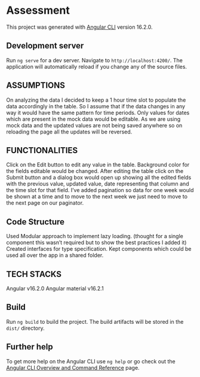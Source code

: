 # Assessment

This project was generated with [Angular CLI](https://github.com/angular/angular-cli) version 16.2.0.

## Development server

Run `ng serve` for a dev server. Navigate to `http://localhost:4200/`. The application will automatically reload if you change any of the source files.

## ASSUMPTIONS

On analyzing the data I decided to keep a 1 hour time slot to populate the data accordingly in the table. So I assume that if the data changes in any way it would have the same pattern for time periods.
Only values for dates which are present in the mock data would be editable.
As we are using mock data and the updated values are not being saved anywhere so on reloading the page all the updates will be reversed.

## FUNCTIONALITIES

Click on the Edit button to edit any value in the table. Background color for the fields editable would be changed. 
After editing the table click on the Submit button and a dialog box would open up showing all the edited fields with the previous value, updated value, date representing that column and the time slot for that field.
I’ve added pagination so data for one week would be shown at a time and to move to the next week we just need to move to the next page on our paginator.

## Code Structure

Used Modular approach to implement lazy loading. (thought for a single component this wasn’t required but to show the best practices I added it)
Created interfaces for type specification.
Kept components which could be used all over the app in a shared folder.

## TECH STACKS

Angular v16.2.0 
Angular material v16.2.1


## Build

Run `ng build` to build the project. The build artifacts will be stored in the `dist/` directory.

## Further help

To get more help on the Angular CLI use `ng help` or go check out the [Angular CLI Overview and Command Reference](https://angular.io/cli) page.
